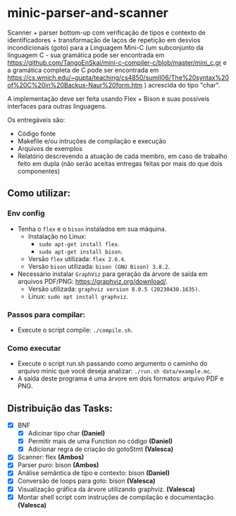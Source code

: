 # minic-parser-and-scanner

Scanner + parser bottom-up com verificação de tipos e contexto de identificadores + transformação de laços de repetição em desvios incondicionais (goto) para a Linguagem Mini-C (um subconjunto da linguagem C - sua gramática pode ser encontrada em https://github.com/TangoEnSkai/mini-c-compiler-c/blob/master/mini_c.gr e a gramática completa de C pode ser encontrada em https://cs.wmich.edu/~gupta/teaching/cs4850/sumII06/The%20syntax%20of%20C%20in%20Backus-Naur%20form.htm ) acrescida do tipo "char".

A implementação deve ser feita usando Flex + Bison e suas possíveis interfaces para outras linguagens.

Os entregáveis são:
- Código fonte
- Makefile e/ou intruções de compilação e execução
- Arquivos de exemplos
- Relatório descrevendo a atuação de cada membro, em caso de trabalho feito em dupla (não serão aceitas entregas feitas por mais do que dois componentes)


## Como utilizar:
### Env config

- Tenha o ```flex``` e o ```bison``` instalados em sua máquina.
    - Instalação no Linux:
        - ```sudo apt-get install flex```.
        - ```sudo apt-get install bison```.
    - Versão ```flex``` utilizada: ```flex 2.6.4```.
    - Versão ```bison``` utilizada: ```bison (GNU Bison) 3.8.2```.
- Necessário instalar ```GraphViz``` para geração da árvore de saída em arquivos PDF/PNG: https://graphviz.org/download/.
    - Versão utilizada: ```graphviz version 8.0.5 (20230430.1635)```.
    - Linux: ```sudo apt install graphviz```.

### Passos para compilar:

- Execute o script compile: ```./compile.sh```.

### Como executar

- Execute o script run.sh passando como argumento o caminho do arquivo minic que você deseja analizar: ```./run.sh data/example.mc```.
- A saída deste programa é uma árvore em dois formatos: arquivo PDF e PNG.

## Distribuição das Tasks:

- [x] BNF
    - [x] Adicinar tipo char **(Daniel)**
    - [x] Permitir mais de uma Function no código **(Daniel)**
    - [x] Adicionar regra de criação do gotoStmt **(Valesca)**
- [x] Scanner: flex **(Ambos)**
- [x] Parser puro: bison **(Ambos)**
- [x] Análise semântica de tipo e contexto: bison **(Daniel)**
- [x] Conversão de loops para goto: bison **(Valesca)**
- [x] Visualização gráfica da árvore utilizando graphviz. **(Valesca)**
- [x] Montar shell script com instruções de compilação e documentação. **(Valesca)**
